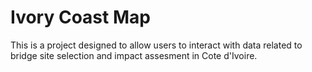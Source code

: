 # Ivory Coast Map
This is a project designed to allow users to interact with data related to bridge site selection and impact assesment in Cote d'Ivoire.